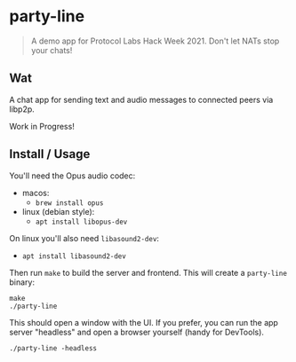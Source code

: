 # party-line

> A demo app for Protocol Labs Hack Week 2021. Don't let NATs stop your chats!


## Wat

A chat app for sending text and audio messages to connected peers via libp2p. 

Work in Progress!

## Install / Usage

You'll need the Opus audio codec:

- macos:
  - `brew install opus`
- linux (debian style):
  - `apt install libopus-dev`
    
On linux you'll also need `libasound2-dev`:

- `apt install libasound2-dev`

Then run `make` to build the server and frontend. This will create a `party-line` binary:

```
make
./party-line
```

This should open a window with the UI. If you prefer, you can run the app server "headless" and open a browser
yourself (handy for DevTools).

```
./party-line -headless
```

